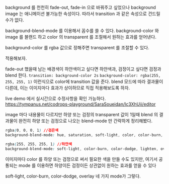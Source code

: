 background 를 천천히 fade-out, fade-in 으로 바꿔주고 싶었으나 background image 는 애니메이션 불가능한 속성이다. 따라서 transition 과 같은 속성으로 건드릴 수가 없다.

background-blend-mode 를 이용해서 꼼수를 쓸 수 있다. background-color 와 image 를 블랜드 하고 color 의 transparent 를 조절해서 원하는 효과를 얻어낸다.

background-color 를 rgba 값으로 정해주면 transparent 를 조절할 수 있다.

적용해보자.

fade-out 했을때 남는 배경색이 하얀색이고 싶다면 하얀색과, 검정이고 싶다면 검정과 blend 한다. `transition: background-color 2s` `background-color: rgba(255, 255, 255, 1)`
이런식으로 color에 transition 값을 준다. blend 모드에 따라 결과물이 다른데, 이는 이미지마다 효과가 상이하므로 직접 적용해보도록 하자.

live demo 에서 실시간으로 수정사항을 확인 가능하다.
https://tympanus.net/codrops-playground/SaraSoueidan/lc3XhUii/editor

image 마다 내용물이 다르지만 하양 또는 검정의 transparent 값이 1일때 blend 의 결과물이 완전히 하양 또는 검정으로 나오는 blend-mode 만 간략하게 정리해봤다.
```css
rgba(0, 0, 0, 1) //검은색
background-blend-mode: hue, saturation, soft-light, color, color-burn, color-dodge, multiply, overlay, darken

rgba(255, 255, 255, 1) //하얀색
background-blend-mode: soft-light, color-burn, color-dodge, lighten, overlay, screen
```
이미지마다 color 를 하양 또는 검정으로 써서 필요한 색을 만들 수도 있지만, 여기서 공통되는 mode 를 이용하면 하양이든 검정이든 상관없이 원하는 효과를 얻을 수 있다

soft-light, color-burn, color-dodge, overlay 네 가지 mode가 그렇다.
